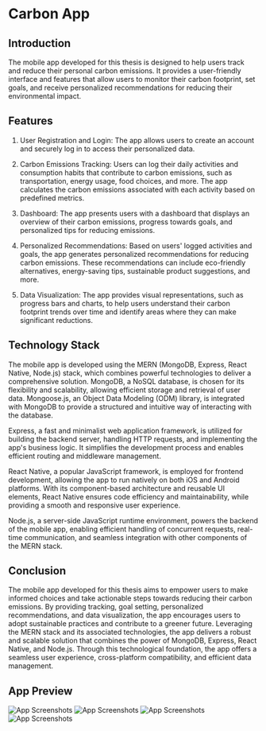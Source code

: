 # Carbon App

## Introduction
The mobile app developed for this thesis is designed to help users track and reduce their personal carbon emissions. It provides a user-friendly interface and features that allow users to monitor their carbon footprint, set goals, and receive personalized recommendations for reducing their environmental impact.

## Features
1. User Registration and Login: The app allows users to create an account and securely log in to access their personalized data.

2. Carbon Emissions Tracking: Users can log their daily activities and consumption habits that contribute to carbon emissions, such as transportation, energy usage, food choices, and more. The app calculates the carbon emissions associated with each activity based on predefined metrics.

3. Dashboard: The app presents users with a dashboard that displays an overview of their carbon emissions, progress towards goals, and personalized tips for reducing emissions.

4. Personalized Recommendations: Based on users' logged activities and goals, the app generates personalized recommendations for reducing carbon emissions. These recommendations can include eco-friendly alternatives, energy-saving tips, sustainable product suggestions, and more.

5. Data Visualization: The app provides visual representations, such as progress bars and charts, to help users understand their carbon footprint trends over time and identify areas where they can make significant reductions.

## Technology Stack
The mobile app is developed using the MERN (MongoDB, Express, React Native, Node.js) stack, which combines powerful technologies to deliver a comprehensive solution. MongoDB, a NoSQL database, is chosen for its flexibility and scalability, allowing efficient storage and retrieval of user data. Mongoose.js, an Object Data Modeling (ODM) library, is integrated with MongoDB to provide a structured and intuitive way of interacting with the database.

Express, a fast and minimalist web application framework, is utilized for building the backend server, handling HTTP requests, and implementing the app's business logic. It simplifies the development process and enables efficient routing and middleware management.

React Native, a popular JavaScript framework, is employed for frontend development, allowing the app to run natively on both iOS and Android platforms. With its component-based architecture and reusable UI elements, React Native ensures code efficiency and maintainability, while providing a smooth and responsive user experience.

Node.js, a server-side JavaScript runtime environment, powers the backend of the mobile app, enabling efficient handling of concurrent requests, real-time communication, and seamless integration with other components of the MERN stack.

## Conclusion
The mobile app developed for this thesis aims to empower users to make informed choices and take actionable steps towards reducing their carbon emissions. By providing tracking, goal setting, personalized recommendations, and data visualization, the app encourages users to adopt sustainable practices and contribute to a greener future. Leveraging the MERN stack and its associated technologies, the app delivers a robust and scalable solution that combines the power of MongoDB, Express, React Native, and Node.js. Through this technological foundation, the app offers a seamless user experience, cross-platform compatibility, and efficient data management.

## App Preview
![App Screenshots](https://drive.google.com/uc?export=view&id=1n0oZ8L8RP9DfrGB89SnnDUW40sIqTJLE)
![App Screenshots](https://drive.google.com/uc?export=view&id=1rtCz_hl9U5GDYqpzy9qj9Acf1uKm1Ysd)
![App Screenshots](https://drive.google.com/uc?export=view&id=1-iYAdoBFk6Sm0xgDixIkf5VgkMuYWEbN)
![App Screenshots](https://drive.google.com/uc?export=view&id=1dbbx7SyWhQ42fjUJx2v9U0RGVE_JYqGx)